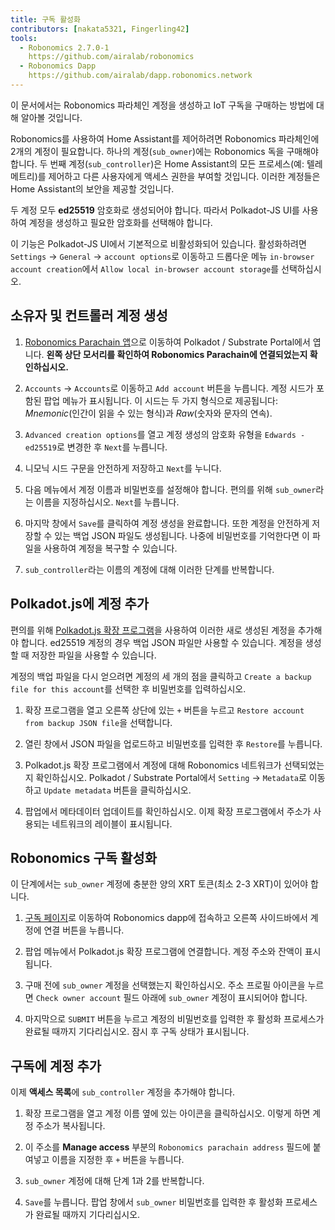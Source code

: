 ```yaml
---
title: 구독 활성화
contributors: [nakata5321, Fingerling42]
tools:   
  - Robonomics 2.7.0-1
    https://github.com/airalab/robonomics
  - Robonomics Dapp 
    https://github.com/airalab/dapp.robonomics.network
---
```


이 문서에서는 Robonomics 파라체인 계정을 생성하고 IoT 구독을 구매하는 방법에 대해 알아볼 것입니다. 

<robo-wiki-picture src="home-assistant/sub_activate.png" />


Robonomics를 사용하여 Home Assistant를 제어하려면 Robonomics 파라체인에 2개의 계정이 필요합니다. 하나의 계정(`sub_owner`)에는 Robonomics 독을 구매해야 합니다. 두 번째 계정(`sub_controller`)은 Home Assistant의 모든 프로세스(예: 텔레메트리)를 제어하고 다른 사용자에게 액세스 권한을 부여할 것입니다. 이러한 계정들은 Home Assistant의 보안을 제공할 것입니다. 

<robo-wiki-note type="warning" title="WARNING">

두 계정 모두 **ed25519** 암호화로 생성되어야 합니다. 따라서 Polkadot-JS UI를 사용하여 계정을 생성하고 필요한 암호화를 선택해야 합니다. 

이 기능은 Polkadot-JS UI에서 기본적으로 비활성화되어 있습니다. 활성화하려면 `Settings` -> `General` -> `account options`로 이동하고 드롭다운 메뉴 `in-browser account creation`에서 `Allow local in-browser account storage`를 선택하십시오.

</robo-wiki-note>

## 소유자 및 컨트롤러 계정 생성

<robo-wiki-video autoplay loop controls :videos="[{src: 'https://cloudflare-ipfs.com/ipfs/QmQiJYPYajUJXENX2PzSJMSKGSshyWyPNqugSYxP5eCNvm', type:'mp4'}]" />

1. [Robonomics Parachain 앱](https://polkadot.js.org/apps/?rpc=wss%3A%2F%2Fkusama.rpc.robonomics.network%2F#/)으로 이동하여 Polkadot / Substrate Portal에서 엽니다. **왼쪽 상단 모서리를 확인하여 Robonomics Parachain에 연결되었는지 확인하십시오.**

2. `Accounts` -> `Accounts`로 이동하고 `Add account` 버튼을 누릅니다. 계정 시드가 포함된 팝업 메뉴가 표시됩니다. 이 시드는 두 가지 형식으로 제공됩니다: *Mnemonic*(인간이 읽을 수 있는 형식)과 *Raw*(숫자와 문자의 연속). 

3. `Advanced creation options`를 열고 계정 생성의 암호화 유형을 `Edwards - ed25519`로 변경한 후 `Next`를 누릅니다.


4. 니모닉 시드 구문을 안전하게 저장하고 `Next`를 누니다.

5. 다음 메뉴에서 계정 이름과 비밀번호를 설정해야 합니다. 편의를 위해 `sub_owner`라는 이름을 지정하십시오. `Next`를 누릅니다.

6. 마지막 창에서 `Save`를 클릭하여 계정 생성을 완료합니다. 또한 계정을 안전하게 저장할 수 있는 백업 JSON 파일도 생성됩니다. 나중에 비밀번호를 기억한다면 이 파일을 사용하여 계정을 복구할 수 있습니다.

7. `sub_controller`라는 이름의 계정에 대해 이러한 단계를 반복합니다.


## Polkadot.js에 계정 추가

편의를 위해 [Polkadot.js 확장 프로그램](https://polkadot.js.org/extension/)을 사용하여 이러한 새로 생성된 계정을 추가해야 합니다. ed25519 계정의 경우 백업 JSON 파일만 사용할 수 있습니다. 계정을 생성할 때 저장한 파일을 사용할 수 있습니다.

계정의 백업 파일을 다시 얻으려면 계정의 세 개의 점을 클릭하고 `Create a backup file for this account`를 선택한 후 비밀번호를 입력하십시오.

<robo-wiki-video autoplay loop controls :videos="[{src: 'https://cloudflare-ipfs.com/ipfs/QmRd7gztUjWkLF4W2XuJwy5aXBwzNV2aPCU6CQQLvUpSNj', type:'mp4'}]" />

1. 확장 프로그램을 열고 오른쪽 상단에 있는 `+` 버튼을 누르고 `Restore account from backup JSON file`을 선택합니다.

2. 열린 창에서 JSON 파일을 업로드하고 비밀번호를 입력한 후 `Restore`를 누릅니다.

3. Polkadot.js 확장 프로그램에서 계정에 대해 Robonomics 네트워크가 선택되었는지 확인하십시오. Polkadot / Substrate Portal에서 `Setting` -> `Metadata`로 이동하고 `Update metadata` 버튼을 클릭하십시오. 

4. 팝업에서 메타데이터 업데이트를 확인하십시오. 이제 확장 프로그램에서 주소가 사용되는 네트워크의 레이블이 표시됩니다.

<robo-wiki-video autoplay loop controls :videos="[{src: 'https://cloudflare-ipfs.com/ipfs/QmT5sTNP9t8gpbD4RJJw6ETwG4wiziiChAh2uHHBk9Zsyd', type:'mp4'}]" />

## Robonomics 구독 활성화 

<robo-wiki-note type="okay">

이 단계에서는 `sub_owner` 계정에 충분한 양의 XRT 토큰(최소 2-3 XRT)이 있어야 합니다.

</robo-wiki-note>

<robo-wiki-video autoplay loop controls :videos="[{src: 'https://cloudflare-ipfs.com/ipfs/QmXrFCajmJgkRDSbshGD3QehjnoyS6jafEPSjHdYkoBHum', type:'mp4'}]" />

1. [구독 페이지](https://dapp.robonomics.network/#/subscription)로 이동하여 Robonomics dapp에 접속하고 오른쪽 사이드바에서 계정에 연결 버튼을 누릅니다.

2. 팝업 메뉴에서 Polkadot.js 확장 프로그램에 연결합니다. 계정 주소와 잔액이 표시됩니다.

3. 구매 전에 `sub_owner` 계정을 선택했는지 확인하십시오. 주소 프로필 아이콘을 누르면 `Check owner account` 필드 아래에 `sub_owner` 계정이 표시되어야 합니다.

4. 마지막으로 `SUBMIT` 버튼을 누르고 계정의 비밀번호를 입력한 후 활성화 프로세스가 완료될 때까지 기다리십시오. 잠시 후 구독 상태가 표시됩니다.


## 구독에 계정 추가

이제 **액세스 목록**에 `sub_controller` 계정을 추가해야 합니다.

<robo-wiki-video autoplay loop controls :videos="[{src: 'https://cloudflare-ipfs.com/ipfs/QmV1gkwtcXsWv54ov9tuXfcHg7nqs1foM8cRwts4sqnqtX', type:'mp4'}]" />

1. 확장 프로그램을 열고 계정 이름 옆에 있는 아이콘을 클릭하십시오. 이렇게 하면 계정 주소가 복사됩니다.


2. 이 주소를 **Manage access** 부분의 `Robonomics parachain address` 필드에 붙여넣고 이름을 지정한 후 `+` 버튼을 누릅니다. 

3. `sub_owner` 계정에 대해 단계 1과 2를 반복합니다.

4. `Save`를 누릅니다. 팝업 창에서 `sub_owner` 비밀번호를 입력한 후 활성화 프로세스가 완료될 때까지 기다리십시오.
